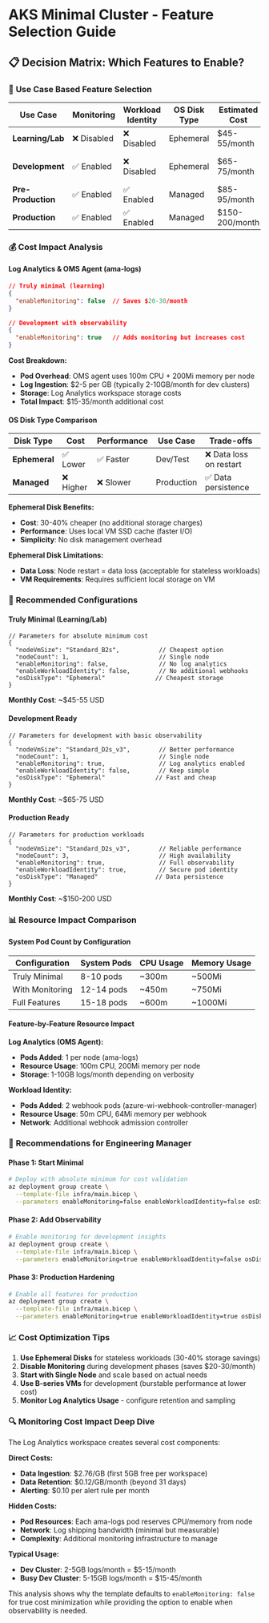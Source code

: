 # AKS Minimal Cluster - Feature Selection Guide

## 📋 Decision Matrix: Which Features to Enable?

### 🎯 **Use Case Based Feature Selection**

| Use Case | Monitoring | Workload Identity | OS Disk Type | Estimated Cost | When to Use |
|----------|------------|-------------------|--------------|----------------|-------------|
| **Learning/Lab** | ❌ Disabled | ❌ Disabled | Ephemeral | $45-55/month | Learning AKS, tutorials |
| **Development** | ✅ Enabled | ❌ Disabled | Ephemeral | $65-75/month | App development, testing |
| **Pre-Production** | ✅ Enabled | ✅ Enabled | Managed | $85-95/month | Integration testing |
| **Production** | ✅ Enabled | ✅ Enabled | Managed | $150-200/month | Live workloads |

### 💰 **Cost Impact Analysis**

#### **Log Analytics & OMS Agent (ama-logs)**
```json
// Truly minimal (learning)
{
  "enableMonitoring": false  // Saves $20-30/month
}

// Development with observability
{
  "enableMonitoring": true   // Adds monitoring but increases cost
}
```

**Cost Breakdown:**
- **Pod Overhead**: OMS agent uses 100m CPU + 200Mi memory per node
- **Log Ingestion**: $2-5 per GB (typically 2-10GB/month for dev clusters)
- **Storage**: Log Analytics workspace storage costs
- **Total Impact**: $15-35/month additional cost

#### **OS Disk Type Comparison**

| Disk Type | Cost | Performance | Use Case | Trade-offs |
|-----------|------|-------------|----------|------------|
| **Ephemeral** | ✅ Lower | ✅ Faster | Dev/Test | ❌ Data loss on restart |
| **Managed** | ❌ Higher | ❌ Slower | Production | ✅ Data persistence |

**Ephemeral Disk Benefits:**
- **Cost**: 30-40% cheaper (no additional storage charges)
- **Performance**: Uses local VM SSD cache (faster I/O)
- **Simplicity**: No disk management overhead

**Ephemeral Disk Limitations:**
- **Data Loss**: Node restart = data loss (acceptable for stateless workloads)
- **VM Requirements**: Requires sufficient local storage on VM

### 🔧 **Recommended Configurations**

#### **Truly Minimal (Learning/Lab)**
```bicep
// Parameters for absolute minimum cost
{
  "nodeVmSize": "Standard_B2s",           // Cheapest option
  "nodeCount": 1,                         // Single node
  "enableMonitoring": false,              // No log analytics
  "enableWorkloadIdentity": false,        // No additional webhooks
  "osDiskType": "Ephemeral"              // Cheapest storage
}
```
**Monthly Cost**: ~$45-55 USD

#### **Development Ready**
```bicep
// Parameters for development with basic observability
{
  "nodeVmSize": "Standard_D2s_v3",        // Better performance
  "nodeCount": 1,                         // Single node
  "enableMonitoring": true,               // Log analytics enabled
  "enableWorkloadIdentity": false,        // Keep simple
  "osDiskType": "Ephemeral"              // Fast and cheap
}
```
**Monthly Cost**: ~$65-75 USD

#### **Production Ready**
```bicep
// Parameters for production workloads
{
  "nodeVmSize": "Standard_D2s_v3",        // Reliable performance
  "nodeCount": 3,                         // High availability
  "enableMonitoring": true,               // Full observability
  "enableWorkloadIdentity": true,         // Secure pod identity
  "osDiskType": "Managed"                // Data persistence
}
```
**Monthly Cost**: ~$150-200 USD

### 📊 **Resource Impact Comparison**

#### **System Pod Count by Configuration**

| Configuration | System Pods | CPU Usage | Memory Usage |
|---------------|-------------|-----------|--------------|
| Truly Minimal | 8-10 pods | ~300m | ~500Mi |
| With Monitoring | 12-14 pods | ~450m | ~750Mi |
| Full Features | 15-18 pods | ~600m | ~1000Mi |

#### **Feature-by-Feature Resource Impact**

**Log Analytics (OMS Agent):**
- **Pods Added**: 1 per node (ama-logs)
- **Resource Usage**: 100m CPU, 200Mi memory per node
- **Storage**: 1-10GB logs/month depending on verbosity

**Workload Identity:**
- **Pods Added**: 2 webhook pods (azure-wi-webhook-controller-manager)
- **Resource Usage**: 50m CPU, 64Mi memory per webhook
- **Network**: Additional webhook admission controller

### 🎯 **Recommendations for Engineering Manager**

#### **Phase 1: Start Minimal**
```bash
# Deploy with absolute minimum for cost validation
az deployment group create \
  --template-file infra/main.bicep \
  --parameters enableMonitoring=false enableWorkloadIdentity=false osDiskType=Ephemeral
```

#### **Phase 2: Add Observability**
```bash
# Enable monitoring for development insights
az deployment group create \
  --template-file infra/main.bicep \
  --parameters enableMonitoring=true enableWorkloadIdentity=false osDiskType=Ephemeral
```

#### **Phase 3: Production Hardening**
```bash
# Enable all features for production
az deployment group create \
  --template-file infra/main.bicep \
  --parameters enableMonitoring=true enableWorkloadIdentity=true osDiskType=Managed
```

### 📈 **Cost Optimization Tips**

1. **Use Ephemeral Disks** for stateless workloads (30-40% storage savings)
2. **Disable Monitoring** during development phases (saves $20-30/month)
3. **Start with Single Node** and scale based on actual needs
4. **Use B-series VMs** for development (burstable performance at lower cost)
5. **Monitor Log Analytics Usage** - configure retention and sampling

### 🔍 **Monitoring Cost Impact Deep Dive**

The Log Analytics workspace creates several cost components:

**Direct Costs:**
- **Data Ingestion**: $2.76/GB (first 5GB free per workspace)
- **Data Retention**: $0.12/GB/month (beyond 31 days)
- **Alerting**: $0.10 per alert rule per month

**Hidden Costs:**
- **Pod Resources**: Each ama-logs pod reserves CPU/memory from node
- **Network**: Log shipping bandwidth (minimal but measurable)
- **Complexity**: Additional monitoring infrastructure to manage

**Typical Usage:**
- **Dev Cluster**: 2-5GB logs/month = $5-15/month
- **Busy Dev Cluster**: 5-15GB logs/month = $15-45/month

This analysis shows why the template defaults to `enableMonitoring: false` for true cost minimization while providing the option to enable when observability is needed.
